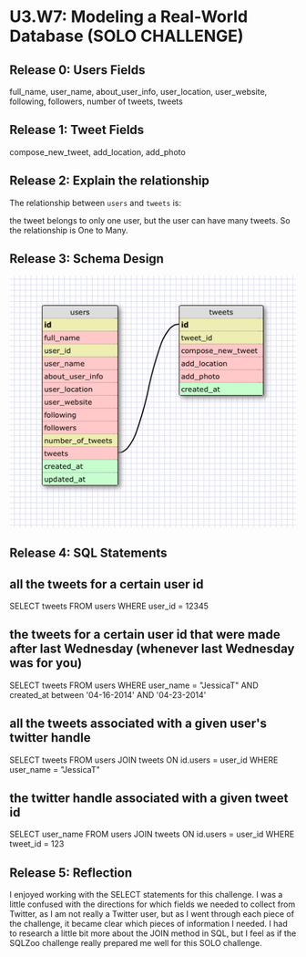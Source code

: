 # U3.W7: Modeling a Real-World Database (SOLO CHALLENGE)

## Release 0: Users Fields

full_name, user_name, about_user_info, user_location, user_website, following, followers, number of tweets, tweets

## Release 1: Tweet Fields

compose_new_tweet, add_location, add_photo

## Release 2: Explain the relationship
The relationship between `users` and `tweets` is: 

the tweet belongs to only one user, but the user can have many tweets. So the relationship is One to Many.

## Release 3: Schema Design

<img src = "img/solo.jpg"/>

## Release 4: SQL Statements

## all the tweets for a certain user id

SELECT tweets FROM users
WHERE user_id = 12345

## the tweets for a certain user id that were made after last Wednesday (whenever last Wednesday was for you)

SELECT tweets FROM users
WHERE user_name = "JessicaT" 
AND created_at between '04-16-2014' AND '04-23-2014'

## all the tweets associated with a given user's twitter handle

SELECT tweets FROM users JOIN tweets ON id.users = user_id
WHERE user_name = "JessicaT"

## the twitter handle associated with a given tweet id

SELECT user_name FROM users JOIN tweets ON id.users = user_id
WHERE tweet_id = 123

## Release 5: Reflection
I enjoyed working with the SELECT statements for this challenge. I was a little confused with the directions for which fields we needed to collect from Twitter, as I am not really a Twitter user, but as I went through each piece of the challenge, it became clear which pieces of information I needed. I had to research a little bit more about the JOIN method in SQL, but I feel as if the SQLZoo challenge really prepared me well for this SOLO challenge. 
